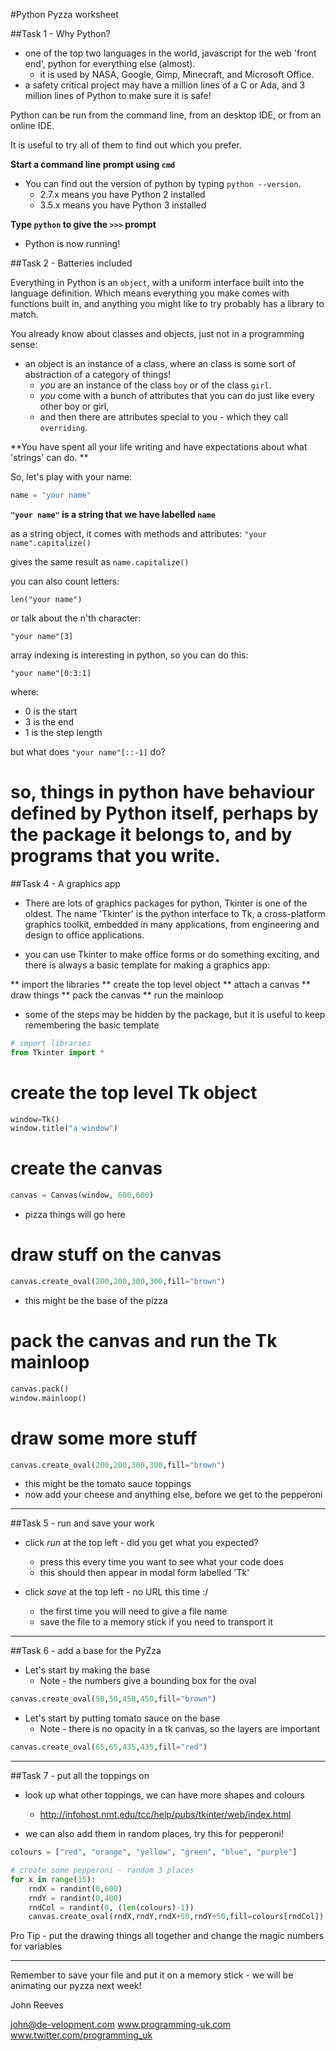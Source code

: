 #Python Pyzza worksheet

##Task 1 - Why Python?

* one of the top two languages in the world, javascript for the web 'front end', python for everything else (almost). 
  * it is used by NASA, Google, Gimp, Minecraft, and Microsoft Office. 
* a safety critical project may have a million lines of a C or Ada, and 3 million lines of Python to make sure it is safe!

Python can be run from the command line, from an desktop IDE, or from an online IDE. 

It is useful to try all of them to find out which you prefer.

**Start a command line prompt using ```cmd```**

* You can find out the version of python by typing ```python --version```.
  * 2.7.x means you have Python 2 installed
  * 3.5.x means you have Python 3 installed

**Type ```python``` to give the ```>>>``` prompt**

* Python is now running!


##Task 2 - Batteries included

Everything in Python is an ```object```, with a uniform interface built into the language definition. Which means everything you make comes with functions built in, and anything you might like to try probably has a library to match.

You already know about classes and objects, just not in a programming sense: 
* an object is an instance of a class, where an class is some sort of abstraction of a category of things! 
  * *you* are an instance of the class `boy` or of the class `girl`. 
  * *you* come with a bunch of attributes that you can do just like every other boy or girl, 
  * and then there are attributes special to you - which they call ```overriding```.

**You have spent all your life writing and have expectations about what 'strings' can do. **

So, let's play with your name:

```python
name = "your name"
```

**```"your name"``` is a string that we have labelled ```name```**

as a string object, it comes with methods and attributes:
```"your name".capitalize()```

gives the same result as 
```name.capitalize()```

you can also count letters:

```len("your name")```

or talk about the n'th character:

```"your name"[3]```

array indexing is interesting in python, so you can do this:

```"your name"[0:3:1]```

where:
* 0 is the start
* 3 is the end
* 1 is the step length

but what does ```"your name"[::-1]``` do?


# so, things in python have behaviour defined by Python itself, perhaps by the package it belongs to, and by programs that you write.


##Task 4 - A graphics app

* There are lots of graphics packages for python, Tkinter is one of the oldest. The name 'Tkinter' is the python interface to Tk, a cross-platform graphics toolkit, embedded in many applications, from engineering and design to office applications.

* you can use Tkinter to make office forms or do something exciting, and there is always a basic template for making a graphics app:

** import the libraries
** create the top level object
** attach a canvas
** draw things
** pack the canvas
** run the mainloop

* some of the steps may be hidden by the package, but it is useful to keep remembering the basic template

```python
# import libraries
from Tkinter import * 
```

# create the top level Tk object
```python
window=Tk()
window.title("a window")
```

# create the canvas
```python
canvas = Canvas(window, 600,600)
```

* pizza things will go here

# draw stuff on the canvas

```python
canvas.create_oval(200,200,300,300,fill="brown")
```

* this might be the base of the pizza

# pack the canvas and run the Tk mainloop
```python
canvas.pack()
window.mainloop()
```

# draw some more stuff

```python
canvas.create_oval(200,200,300,300,fill="brown")
```

* this might be the tomato sauce toppings
* now add your cheese and anything else, before we get to the pepperoni


***

##Task 5 - run and save your work

* click *run* at the top left - did you get what you expected?
  * press this every time you want to see what your code does 
  * this should then appear in modal form labelled 'Tk'


* click *save* at the top left - no URL this time :/
  * the first time you will need to give a file name
  * save the file to a memory stick if you need to transport it

***

##Task 6 - add a base for the PyZza

* Let's start by making the base
  * Note - the numbers give a bounding box for the oval

```python
canvas.create_oval(50,50,450,450,fill="brown")

```
  
* Let's start by putting tomato sauce on the base
  * Note - there is no opacity in a tk canvas, so the layers are important

```python
canvas.create_oval(65,65,435,435,fill="red")

```

***

##Task 7 - put all the toppings on

* look up what other toppings, we can have more shapes and colours
  * http://infohost.nmt.edu/tcc/help/pubs/tkinter/web/index.html

* we can also add them in random places, try this for pepperoni!

```python
colours = ["red", "orange", "yellow", "green", "blue", "purple"]

# create some pepperoni - random 3 places
for x in range(15):
    rndX = randint(0,600)
    rndY = randint(0,400)
    rndCol = randint(0, (len(colours)-1))
    canvas.create_oval(rndX,rndY,rndX+50,rndY+50,fill=colours[rndCol])

```

Pro Tip - put the drawing things all together and change the magic numbers for variables

***

Remember to save your file and put it on a memory stick - we will be animating our pyzza next week!


 
John Reeves

john@de-velopment.com
www.programming-uk.com
www.twitter.com/programming_uk
